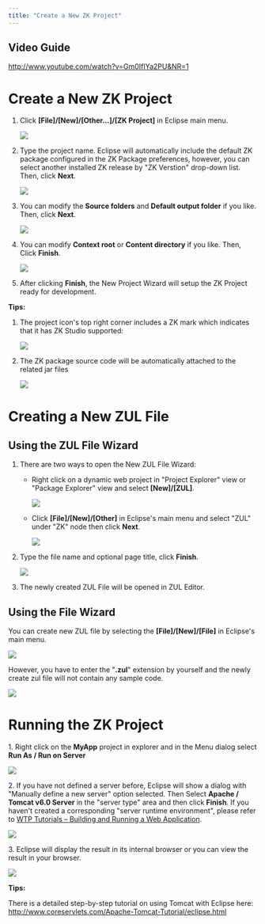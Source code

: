 ```yaml
---
title: "Create a New ZK Project"
---
```


## Video Guide

<http://www.youtube.com/watch?v=Gm0IfIYa2PU&NR=1>

# Create a New ZK Project

1.  Click **\[File\]/\[New\]/\[Other...\]/\[ZK Project\]** in Eclipse
    main menu.
      
    ![](images/zk_studio_094_create_proj_0.png)

      
2.  Type the project name. Eclipse will automatically include the
    default ZK package configured in the ZK Package preferences,
    however, you can select another installed ZK release by "ZK
    Verstion" drop-down list. Then, click **Next**.
      
    ![](images/zk_studio_094_create_proj_1.png)

      
3.  You can modify the **Source folders** and **Default output folder**
    if you like. Then, click **Next**.
      
    ![](images/zk_studio_094_create_proj_4_1.png)

      
4.  You can modify **Context root** or **Content directory** if you
    like. Then, Click **Finish**.
      
    ![](images/zk_studio_094_create_proj_4.png)

      
5.  After clicking **Finish**, the New Project Wizard will setup the ZK
    Project ready for development.

**Tips:**

1.  The project icon's top right corner includes a ZK mark which
    indicates that it has ZK Studio supported:
      
    ![](images/hasZKLibrary.png)
2.  The ZK package source code will be automatically attached to the
    related jar files
      
    ![](images/Zk_studio_094_source_attach.png)

# Creating a New ZUL File

## Using the ZUL File Wizard

1.  There are two ways to open the New ZUL File Wizard:
    - Right click on a dynamic web project in "Project Explorer" view or
      "Package Explorer" view and select **\[New\]/\[ZUL\]**.
        
      ![](images/NewZULFileRightClick.png)

      
      

    - Click **\[File\]/\[New\]/\[Other\]** in Eclipse's main menu and
      select "ZUL" under "ZK" node then click **Next**.
        
      ![](images/NewZULFileWizard_0.png)

      
      
2.  Type the file name and optional page title, click **Finish**.
      
    ![](images/NewZULFileWizard.png)

      
3.  The newly created ZUL File will be opened in ZUL Editor.

## Using the File Wizard

You can create new ZUL file by selecting the
**\[File\]/\[New\]/\[File\]** in Eclipse's main menu.

  
![](images/NewZULFileMethod1-1.png)

However, you have to enter the "**.zul**" extension by yourself and the
newly create zul file will not contain any sample code.

  
![](images/NewZULFileMethod1-2.png)

# Running the ZK Project

1\. Right click on the **MyApp** project in explorer and in the Menu
dialog select **Run As / Run on Server**

![](images/studio-run-on-server.png)

2\. If you have not defined a server before, Eclipse will show a dialog
with "Manually define a new server" option selected. Then Select
**Apache / Tomcat v6.0 Server** in the "server type" area and then click
**Finish**. If you haven't created a corresponding "server runtime
environment", please refer to [WTP Tutorials – Building and Running a Web Application](http://www.eclipse.org/webtools/community/tutorials/BuildJ2EEWebApp/BuildJ2EEWebApp.html).

![](images/studio-run-select-server.png)

3\. Eclipse will display the result in its internal browser or you can
view the result in your browser.

![](images/studio-run-result.png)

**Tips:**

  
There is a detailed step-by-step tutorial on using Tomcat with Eclipse
here: <http://www.coreservlets.com/Apache-Tomcat-Tutorial/eclipse.html>
